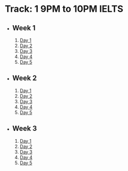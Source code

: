 # Track: 1 9PM to 10PM IELTS

- ## Week 1

   1. [Day 1](https://www.facebook.com/iCodeguru/videos/2703965093122092)
   2. [Day 2](https://www.facebook.com/iCodeguru/videos/1496107484656364)
   3. [Day 3](https://www.facebook.com/iCodeguru/videos/762469859405673)
   4. [Day 4](https://www.facebook.com/iCodeguru/videos/972946490795735)
   5. [Day 5](https://www.facebook.com/iCodeguru/videos/815765770436420)

- ## Week 2

   1. [Day 1](https://www.facebook.com/iCodeguru/videos/1215659143120999)
   2. [Day 2](https://www.facebook.com/iCodeguru/videos/2205659819771058)
   3. [Day 3](https://www.facebook.com/iCodeguru/videos/771748868095454)
   4. [Day 4](https://www.facebook.com/iCodeguru/videos/738600444878171)
   5. [Day 5](https://www.facebook.com/iCodeguru/videos/470304798891661)

- ## Week 3

   1. [Day 1](https://www.facebook.com/iCodeguru/videos/1646714126086665)
   2. [Day 2](https://www.facebook.com/iCodeguru/videos/424548827128058)
   3. [Day 3]()
   4. [Day 4](https://web.facebook.com/iCodeguru/videos/843243474504089)
   5. [Day 5](https://web.facebook.com/iCodeguru/videos/478355054860993)

<!-- - ## Week 

   1. [Day 1]()
   2. [Day 2]()
   3. [Day 3]()
   4. [Day 4]()
   5. [Day 5]() -->